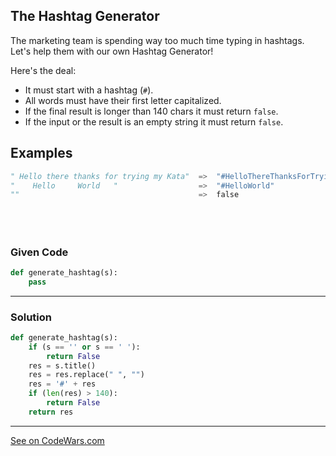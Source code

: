 ## The Hashtag Generator

The marketing team is spending way too much time typing in hashtags.\
Let's help them with our own Hashtag Generator!

Here's the deal:

-   It must start with a hashtag (`#`).
-   All words must have their first letter capitalized.
-   If the final result is longer than 140 chars it must return `false`.
-   If the input or the result is an empty string it must return `false`.

Examples
--------

```python
" Hello there thanks for trying my Kata"  =>  "#HelloThereThanksForTryingMyKata"
"    Hello     World   "                  =>  "#HelloWorld"
""                                        =>  false

```

`
`
---

### Given Code


```python
def generate_hashtag(s):
    pass
```

---

### Solution

```python
def generate_hashtag(s):
    if (s == '' or s == ' '):
        return False
    res = s.title()
    res = res.replace(" ", "")
    res = '#' + res
    if (len(res) > 140):
        return False
    return res
```


---


[See on CodeWars.com](https://www.codewars.com/kata/52449b062fb80683ec000024)